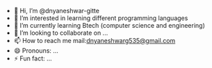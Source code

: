 - 👋 Hi, I’m @dnyaneshwar-gitte
- 👀 I’m interested in learning different programming languages
- 🌱 I’m currently learning Btech (computer science and engineering)
- 💞️ I’m looking to collaborate on ...
- 📫 How to reach me mail:dnyaneshwarg535@gmail.com
- 😄 Pronouns: ...
- ⚡ Fun fact: ...

<!---
dnyaneshwar-gitte/dnyaneshwar-gitte is a ✨ special ✨ repository because its `README.md` (this file) appears on your GitHub profile.
You can click the Preview link to take a look at your changes.
--->
